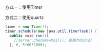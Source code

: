 方式一：使用Timer

方式二：使用quartz

```java
timer = new Timer();
timer.schedule(new java.util.TimerTask() { 
  public void run(){ 
    //server.checkNewMail(); 要操作的方法} 
  }, 0, 5*60*1000);
```

